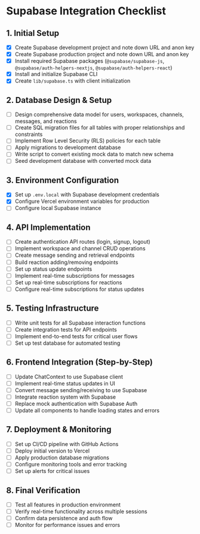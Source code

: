 # Supabase Integration Checklist

## 1. Initial Setup
- [x] Create Supabase development project and note down URL and anon key
- [x] Create Supabase production project and note down URL and anon key
- [x] Install required Supabase packages (`@supabase/supabase-js`, `@supabase/auth-helpers-nextjs`, `@supabase/auth-helpers-react`)
- [x] Install and initialize Supabase CLI
- [x] Create `lib/supabase.ts` with client initialization

## 2. Database Design & Setup
- [ ] Design comprehensive data model for users, workspaces, channels, messages, and reactions
- [ ] Create SQL migration files for all tables with proper relationships and constraints
- [ ] Implement Row Level Security (RLS) policies for each table
- [ ] Apply migrations to development database
- [ ] Write script to convert existing mock data to match new schema
- [ ] Seed development database with converted mock data

## 3. Environment Configuration
- [x] Set up `.env.local` with Supabase development credentials
- [x] Configure Vercel environment variables for production
- [ ] Configure local Supabase instance

## 4. API Implementation
- [ ] Create authentication API routes (login, signup, logout)
- [ ] Implement workspace and channel CRUD operations
- [ ] Create message sending and retrieval endpoints
- [ ] Build reaction adding/removing endpoints
- [ ] Set up status update endpoints
- [ ] Implement real-time subscriptions for messages
- [ ] Set up real-time subscriptions for reactions
- [ ] Configure real-time subscriptions for status updates

## 5. Testing Infrastructure
- [ ] Write unit tests for all Supabase interaction functions
- [ ] Create integration tests for API endpoints
- [ ] Implement end-to-end tests for critical user flows
- [ ] Set up test database for automated testing

## 6. Frontend Integration (Step-by-Step)
- [ ] Update ChatContext to use Supabase client
- [ ] Implement real-time status updates in UI
- [ ] Convert message sending/receiving to use Supabase
- [ ] Integrate reaction system with Supabase
- [ ] Replace mock authentication with Supabase Auth
- [ ] Update all components to handle loading states and errors

## 7. Deployment & Monitoring
- [ ] Set up CI/CD pipeline with GitHub Actions
- [ ] Deploy initial version to Vercel
- [ ] Apply production database migrations
- [ ] Configure monitoring tools and error tracking
- [ ] Set up alerts for critical issues

## 8. Final Verification
- [ ] Test all features in production environment
- [ ] Verify real-time functionality across multiple sessions
- [ ] Confirm data persistence and auth flow
- [ ] Monitor for performance issues and errors
